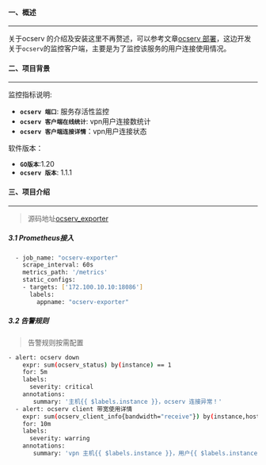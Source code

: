 #### 一、概述

---

关于ocserv 的介绍及安装这里不再赘述，可以参考文章[ocserv 部署](https://wiki.tbchip.com/pages/ldap/oserv/)，这边开发关于`ocserv`的监控客户端，主要是为了监控该服务的用户连接使用情况。

#### 二、项目背景

---

监控指标说明:

* **`ocserv 端口`**: 服务存活性监控
* **`ocserv 客户端在线统计`**: vpn用户连接数统计
* **`ocserv 客户端连接详情`**：vpn用户连接状态

软件版本：

* **`GO版本`**:1.20
* **`ocserv 版本`**: 1.1.1

#### 三、项目介绍

---

> 源码地址[ocserv_exporter](https://github.com/tchuaxiaohua/ocserv_exporter.git)

##### 3.1 Prometheus接入

~~~sh
  - job_name: "ocserv-exporter"
    scrape_interval: 60s
    metrics_path: '/metrics'
    static_configs:
    - targets: ['172.100.10.10:18086']
      labels:
        appname: "ocserv-exporter"
~~~

##### 3.2 告警规则

> 告警规则按需配置

~~~sh
- alert: ocserv down
    expr: sum(ocserv_status) by(instance) == 1 
    for: 5m
    labels:
      severity: critical
    annotations:
       summary: '主机{{ $labels.instance }}，ocserv 连接异常！'
  - alert: ocserv client 带宽使用详情
    expr: sum(ocserv_client_info{bandwidth="receive"}) by(instance,hostname,id) / 1024 > 10
    for: 10m
    labels:
      severity: warring
    annotations:
       summary: 'vpn 主机{{ $labels.instance }}，用户{{ $labels.instance }} 下行带宽使用超过 10MB/sec,已经持续10分钟,当前值: {{ printf "%.2f" $value }} MB/sec'
~~~

